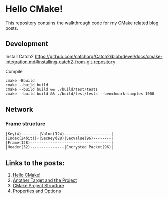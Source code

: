 # Hello CMake!

This repository contains the walkthrough code for my CMake related blog posts.


## Development

Install Catch2
https://github.com/catchorg/Catch2/blob/devel/docs/cmake-integration.md#installing-catch2-from-git-repository

Compile
```
cmake -Bbuild
cmake --build build
cmake --build build && ./build/test/tests
cmake --build build && ./build/test/tests --benchmark-samples 1000
```

## Network

### Frame structure
```
|Key(4)--------|Value(124)---------------------|
|Index(24bit)|-|SecKey(28)|SecValue(96)--------|
|Frame(128)------------------------------------|
|Header(32)---------------|Encrypted Packet(96)|
```

## Links to the posts:

1. [Hello CMake!](https://arne-mertz.de/2018/05/hello-cmake/)
2. [Another Target and the Project](https://arne-mertz.de/2018/05/cmake-another-target/)
3. [CMake Project Structure](https://arne-mertz.de/2018/06/cmake-project-structure)
4. [Properties and Options](https://arne-mertz.de/2018/07/cmake-properties-options)
